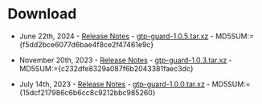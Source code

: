 # Download

* June 22th, 2024 -
[Release Notes](release-1.0.5) -
[gtp-guard-1.0.5.tar.xz](/software/gtp-guard-1.0.5.tar.xz) -
MD5SUM:={f5dd2bce6077d6bae4f8ce2f47461e9c}

* November 20th, 2023 -
[Release Notes](release-1.0.3) -
[gtp-guard-1.0.3.tar.xz](/software/gtp-guard-1.0.3.tar.xz) -
MD5SUM:={c232dfe8329a087f6b2043381faec3dc}

* July 14th, 2023 -
[Release Notes](release-1.0.0) -
[gtp-guard-1.0.0.tar.xz](/software/gtp-guard-1.0.0.tar.xz) -
MD5SUM:={15dcf217986c6b6cc8c9212bbc985260}

